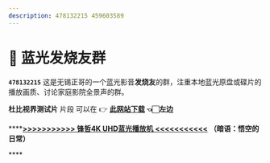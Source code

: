 ```yaml
---
description: 478132215 459603589
---
```


# 💙 蓝光发烧友群

**`478132215`**    这是无锡正哥的一个蓝光影音**发烧友**的群，注重本地蓝光原盘或碟片的播放画质、讨论家庭影院全景声的群。

 **杜比视界测试片** 片段 可以在  👉 [ **此网站下载**](%20https://hdatmos.club/%20)  **👈🏻左边**

\*\*\*\*[**&gt;&gt;&gt;&gt;&gt;&gt;&gt;&gt;&gt;&gt;&gt; 锋哲4K UHD蓝光播放机  &lt;&lt;&lt;&lt;&lt;&lt;&lt;&lt;&lt;&lt;&lt;**](https://item.taobao.com/item.htm?spm=a1z10.1-c.w4004-22913261096.6.2c29235cFU5gs0&id=630791433658)    **（暗语：悟空的日常）**

\*\*\*\*

